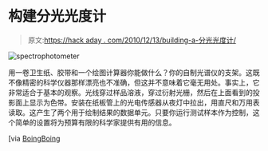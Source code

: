 # 构建分光光度计

> 原文:[https://hack aday . com/2010/12/13/building-a-分光光度计/](https://hackaday.com/2010/12/13/building-a-spectrophotometer/)

![](../Images/85f356cb1f6523fd334fab72f1d4d7f3.png "spectrophotometer")

用一卷卫生纸、胶带和一个绘图计算器你能做什么？你的自制光谱仪的支架。这既不像精密的科学仪器那样漂亮也不准确，但这并不意味着它毫无用处。事实上，它非常适合于基本的观察。光线穿过样品溶液，穿过衍射光栅，然后在上面看到的投影面上显示为色带。安装在纸板管上的光电传感器从夜灯中拉出，用直尺和万用表读取。这产生了两个用于绘制结果的数据单元。只要你运行测试样本作为控制，这个简单的设置将为预算有限的科学家提供有用的信息。

[via [BoingBoing](http://www.boingboing.net/2010/11/30/home-made-spectromet.html)